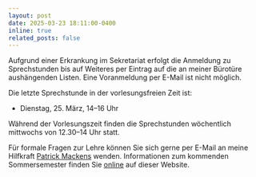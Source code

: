 ```yaml
---
layout: post
date: 2025-03-23 18:11:00-0400
inline: true
related_posts: false
---
```


Aufgrund einer Erkrankung im Sekretariat erfolgt die Anmeldung zu Sprechstunden
bis auf Weiteres per Eintrag auf die an meiner Bürotüre aushängenden Listen.
Eine Voranmeldung per E-Mail ist nicht möglich.

Die letzte Sprechstunde in der vorlesungsfreien Zeit ist:

- Dienstag, 25. März, 14&ndash;16 Uhr

Während der Vorlesungszeit finden die Sprechstunden wöchentlich mittwochs von
12.30&ndash;14 Uhr statt.

Für formale Fragen zur Lehre können Sie sich gerne per E-Mail an meine
Hilfkraft <a href="mailto:patrick.mackens.1@hu-berlin.de">Patrick Mackens</a>
wenden. Informationen zum kommenden Sommersemester finden Sie <a href="{{
site.baseurl }}/teaching">online</a> auf dieser Website.
